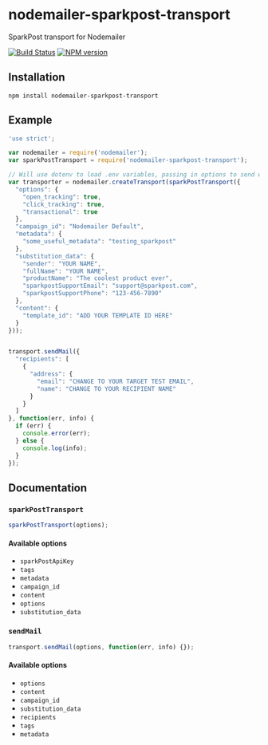 # nodemailer-sparkpost-transport

SparkPost transport for Nodemailer

[![Build Status](https://travis-ci.org/SparkPost/nodemailer-sparkpost-transport.svg?branch=master)](https://travis-ci.org/Sparkpost/nodemailer-sparkpost-transport)
[![NPM version](https://badge.fury.io/js/nodemailer-sparkpost-transport.png)](http://badge.fury.io/js/nodemailer-sparkpost-transport)

## Installation

```
npm install nodemailer-sparkpost-transport
```

## Example

```javascript
'use strict';

var nodemailer = require('nodemailer');
var sparkPostTransport = require('nodemailer-sparkpost-transport');

// Will use dotenv to load .env variables, passing in options to send with SparkPost
var transporter = nodemailer.createTransport(sparkPostTransport({
  "options": {
    "open_tracking": true,
    "click_tracking": true,
    "transactional": true
  },
  "campaign_id": "Nodemailer Default",
  "metadata": {
    "some_useful_metadata": "testing_sparkpost"
  },
  "substitution_data": {
    "sender": "YOUR NAME",
    "fullName": "YOUR NAME",
    "productName": "The coolest product ever",
    "sparkpostSupportEmail": "support@sparkpost.com",
    "sparkpostSupportPhone": "123-456-7890"
  },
  "content": {
    "template_id": "ADD YOUR TEMPLATE ID HERE"
  }
}));


transport.sendMail({
  "recipients": [
    {
      "address": {
        "email": "CHANGE TO YOUR TARGET TEST EMAIL",
        "name": "CHANGE TO YOUR RECIPIENT NAME"
      }
    }
  ]
}, function(err, info) {
  if (err) {
    console.error(err);
  } else {
    console.log(info);
  }
});
```

## Documentation

### `sparkPostTransport`

```javascript
sparkPostTransport(options);
```

#### Available options

+ `sparkPostApiKey`
+ `tags`
+ `metadata`
+ `campaign_id`
+ `content`
+ `options`
+ `substitution_data`

### `sendMail`

```javascript
transport.sendMail(options, function(err, info) {});
```

#### Available options

+ `options`
+ `content`
+ `campaign_id`
+ `substitution_data`
+ `recipients`
+ `tags`
+ `metadata`
